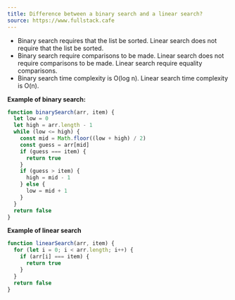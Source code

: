 ```yaml
---
title: Difference between a binary search and a linear search?
source: https://www.fullstack.cafe
---
```


- Binary search requires that the list be sorted. Linear search does not require that the list be sorted.
- Binary search require comparisons to be made. Linear search does not require comparisons to be made. Linear search require equality comparisons.
- Binary search time complexity is O(log n). Linear search time complexity is O(n).

**Example of binary search:**

```javascript
function binarySearch(arr, item) {
  let low = 0
  let high = arr.length - 1
  while (low <= high) {
    const mid = Math.floor((low + high) / 2)
    const guess = arr[mid]
    if (guess === item) {
      return true
    }
    if (guess > item) {
      high = mid - 1
    } else {
      low = mid + 1
    }
  }
  return false
}
```

**Example of linear search**

```javascript
function linearSearch(arr, item) {
  for (let i = 0; i < arr.length; i++) {
    if (arr[i] === item) {
      return true
    }
  }
  return false
}
```
